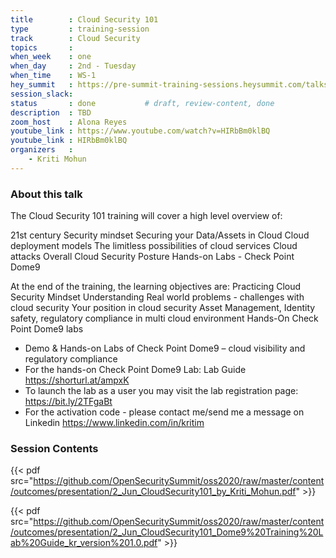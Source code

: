 ```yaml
---
title        : Cloud Security 101
type         : training-session
track        : Cloud Security
topics       :
when_week    : one
when_day     : 2nd - Tuesday
when_time    : WS-1
hey_summit   : https://pre-summit-training-sessions.heysummit.com/talks/cloud-security-101/
session_slack:
status       : done           # draft, review-content, done
description  : TBD
zoom_host    : Alona Reyes
youtube_link : https://www.youtube.com/watch?v=HIRbBm0klBQ
youtube_link : HIRbBm0klBQ
organizers   : 
    - Kriti Mohun
---
```



### About this talk

The Cloud Security 101 training will cover a high level overview of:

21st century Security mindset Securing your Data/Assets in Cloud Cloud deployment models The limitless possibilities of cloud services Cloud attacks Overall Cloud Security Posture Hands-on Labs - Check Point Dome9

At the end of the training, the learning objectives are: Practicing Cloud Security Mindset Understanding Real world problems - challenges with cloud security Your position in cloud security Asset Management, Identity safety, regulatory compliance in multi cloud environment Hands-On Check Point Dome9 labs

- Demo & Hands-on Labs of Check Point Dome9 – cloud visibility and regulatory compliance
- For the hands-on Check Point Dome9 Lab: Lab Guide https://shorturl.at/ampxK
- To launch the lab as a user you may visit the lab registration page: https://bit.ly/2TFgaBt
- For the activation code - please contact me/send me a message on Linkedin https://www.linkedin.com/in/kritim


### Session Contents

{{< pdf src="https://github.com/OpenSecuritySummit/oss2020/raw/master/content/outcomes/presentation/2_Jun_CloudSecurity101_by_Kriti_Mohun.pdf" >}}


{{< pdf src="https://github.com/OpenSecuritySummit/oss2020/raw/master/content/outcomes/presentation/2_Jun_CloudSecurity101_Dome9%20Training%20Lab%20Guide_kr_version%201.0.pdf" >}}
